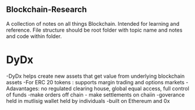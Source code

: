 ## Blockchain-Research
A collection of notes on all things Blockchain. Intended for learning and reference. 
File structure should be root folder with topic name and notes and code within folder. 


# DyDx
  -DyDx helps create new assets that get value from underlying blockchain assets
  -For ERC 20 tokens : supports margin trading and options markets
  -Adavantages: no regulated clearing house, global equal access, full control of funds
  -make orders off chain - make settlements on chaiin 
  -goverance held in mutlisig wallet held by individuals 
  -built on Ethereum and 0x
